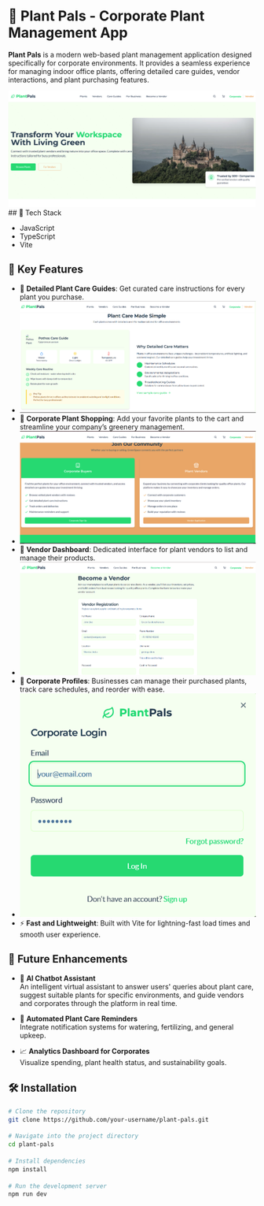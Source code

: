 # 🌿 Plant Pals - Corporate Plant Management App

**Plant Pals** is a modern web-based plant management application designed specifically for corporate environments. It provides a seamless experience for managing indoor office plants, offering detailed care guides, vendor interactions, and plant purchasing features.

<img src="Screenshot 2025-05-09 083448.png">
## 🚀 Tech Stack

- JavaScript
- TypeScript
- Vite

## 🌱 Key Features

- 📖 **Detailed Plant Care Guides**: Get curated care instructions for every plant you purchase.
- <img src="Screenshot 2025-05-09 084309.png">
- 🛒 **Corporate Plant Shopping**: Add your favorite plants to the cart and streamline your company’s greenery management.
- <img src="Screenshot 2025-05-09 084324.png">
- 🧾 **Vendor Dashboard**: Dedicated interface for plant vendors to list and manage their products.
- <img src="Screenshot 2025-05-09 083525.png">
- 🏢 **Corporate Profiles**: Businesses can manage their purchased plants, track care schedules, and reorder with ease.
- <img src="Screenshot 2025-05-09 084431.png">
- ⚡ **Fast and Lightweight**: Built with Vite for lightning-fast load times and smooth user experience.

## 🧠 Future Enhancements

- 🤖 **AI Chatbot Assistant**  
  An intelligent virtual assistant to answer users' queries about plant care, suggest suitable plants for specific environments, and guide vendors and corporates through the platform in real time.

- 📅 **Automated Plant Care Reminders**  
  Integrate notification systems for watering, fertilizing, and general upkeep.

- 📈 **Analytics Dashboard for Corporates**  
  Visualize spending, plant health status, and sustainability goals.

## 🛠️ Installation

```bash
# Clone the repository
git clone https://github.com/your-username/plant-pals.git

# Navigate into the project directory
cd plant-pals

# Install dependencies
npm install

# Run the development server
npm run dev
